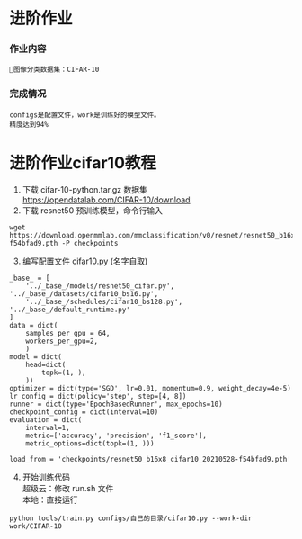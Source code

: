 # 进阶作业
### 作业内容
    🚥图像分类数据集：CIFAR-10
### 完成情况
    configs是配置文件，work是训练好的模型文件。
    精度达到94%
# 进阶作业cifar10教程
1. 下载 cifar-10-python.tar.gz 数据集  
https://opendatalab.com/CIFAR-10/download
2. 下载 resnet50 预训练模型，命令行输入
```
wget https://download.openmmlab.com/mmclassification/v0/resnet/resnet50_b16x8_cifar10_20210528-f54bfad9.pth -P checkpoints
```
3. 编写配置文件 cifar10.py  (名字自取)
```
_base_ = [
    '../_base_/models/resnet50_cifar.py', '../_base_/datasets/cifar10_bs16.py',
    '../_base_/schedules/cifar10_bs128.py', '../_base_/default_runtime.py'
]
data = dict(
    samples_per_gpu = 64,
    workers_per_gpu=2,
    )
model = dict(
    head=dict(
        topk=(1, ),
    ))
optimizer = dict(type='SGD', lr=0.01, momentum=0.9, weight_decay=4e-5)
lr_config = dict(policy='step', step=[4, 8])
runner = dict(type='EpochBasedRunner', max_epochs=10)
checkpoint_config = dict(interval=10)
evaluation = dict(
    interval=1,
    metric=['accuracy', 'precision', 'f1_score'],
    metric_options=dict(topk=(1, )))

load_from = 'checkpoints/resnet50_b16x8_cifar10_20210528-f54bfad9.pth'
```
4. 开始训练代码  
超级云：修改 run.sh 文件  
本地：直接运行
```
python tools/train.py configs/自己的目录/cifar10.py --work-dir work/CIFAR-10
```